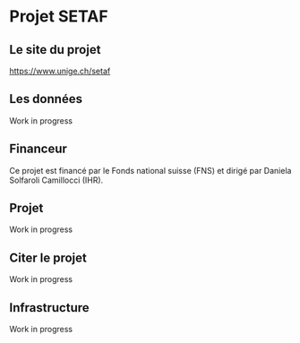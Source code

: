 # Projet SETAF

## Le site du projet

https://www.unige.ch/setaf


## Les données 

Work in progress


## Financeur

Ce projet est financé par le Fonds national suisse (FNS) et dirigé par Daniela Solfaroli Camillocci (IHR).


## Projet

Work in progress


## Citer le projet 

Work in progress


## Infrastructure

Work in progress

